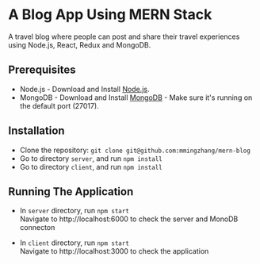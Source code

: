 # A Blog App Using MERN Stack

A travel blog where people can post and share their travel experiences using Node.js, React, Redux and MongoDB.

## Prerequisites
* Node.js - Download and Install [Node.js](https://nodejs.org/en/download/). 
* MongoDB - Download and Install [MongoDB](http://www.mongodb.org/downloads) - Make sure it's running on the default port (27017).

## Installation
* Clone the repository: `git clone git@github.com:mmingzhang/mern-blog`
* Go to directory `server`, and run `npm install`
* Go to directory `client`, and run `npm install`

## Running The Application 

* In `server` directory, run `npm start`  
  Navigate to http://localhost:6000 to check the server and MonoDB connecton

* In `client` directory, run `npm start`  
  Navigate to http://localhost:3000 to check the application


